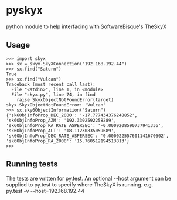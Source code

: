 # pyskyx
python module to help interfacing with SoftwareBisque's TheSkyX
  

## Usage
```
>>> import skyx
>>> sx = skyx.SkyXConnection("192.168.192.44")
>>> sx.find("Saturn")
True
>>> sx.find("Vulcan")
Traceback (most recent call last):
  File "<stdin>", line 1, in <module>
  File "skyx.py", line 74, in find
    raise SkyxObjectNotFoundError(target)
skyx.SkyxObjectNotFoundError: 'Vulcan'
>>> sx.sky6ObjectInformation("Saturn")
{'sk6ObjInfoProp_DEC_2000': '-17.777434376248852', 'sk6ObjInfoProp_AZM': '192.3302592258289', 'sk6ObjInfoProp_RA_RATE_ASPERSEC': '-0.0009208590737941336', 'sk6ObjInfoProp_ALT': '18.11230835059689', 'sk6ObjInfoProp_DEC_RATE_ASPERSEC': '0.000022557601141670602', 'sk6ObjInfoProp_RA_2000': '15.760512194513813'}
>>> 
```


## Running tests

The tests are written for py.test. An optional --host argument can be supplied
to py.test to specify where TheSkyX is running. e.g.  
 py.test -v --host=192.168.192.44
